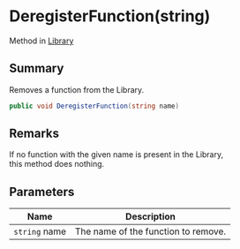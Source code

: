 # DeregisterFunction(string)

Method in [Library](yarn.library.md)

## Summary

Removes a function from the Library.

```csharp
public void DeregisterFunction(string name)
```

## Remarks

If no function with the given name is present in the Library,\
this method does nothing.

## Parameters

| Name          | Description                         |
| ------------- | ----------------------------------- |
| `string` name | The name of the function to remove. |

